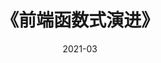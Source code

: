 ---
title: 《前端函数式演进》
page: readings
score: 2
comment: 讲解太模糊和抽象，很多概念也没深入介绍。实践的例子过于复杂，很多章节有足量水分
date: 2021-03
douban: https://book.douban.com/subject/35313191/
tags: 
- 前端
---
